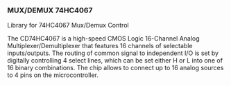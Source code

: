 ### MUX/DEMUX 74HC4067
Library for 74HC4067 Mux/Demux Control

The CD74HC4067 is a high-speed CMOS Logic 16-Channel Analog Multiplexer/Demultiplexer that features 16 channels of selectable inputs/outputs. The routing of common signal to independent I/O is set by digitally controlling 4 select lines, which can be set either H or L into one of 16 binary combinations. The chip allows to connect up to 16 analog sources to 4 pins on the microcontroller.

